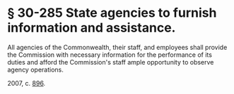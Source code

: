 # § 30-285 State agencies to furnish information and assistance.

<p>All agencies of the Commonwealth, their staff, and employees shall provide the Commission with necessary information for the performance of its duties and afford the Commission's staff ample opportunity to observe agency operations.</p><p>2007, c. <a href='http://lis.virginia.gov/cgi-bin/legp604.exe?071+ful+CHAP0896'>896</a>.</p>